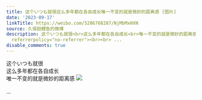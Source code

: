 ```yaml
---
title: 这个いつも就很这么多年都在各自成长唯一不变的就是微妙的距离感 [图片]
date: '2023-09-17'
linkTitle: https://weibo.com/5286768287/NjMbMxHXN
source: 久保田鲤鱼的微博
description: 这个いつも就很<br>这么多年都在各自成长<br>唯一不变的就是微妙的距离感 <img style="" src="https://tvax1.sinaimg.cn/large/005LMJWfgy1hi03n42nctj30ln0ggjv1.jpg"
  referrerpolicy="no-referrer"><br><br> ...
disable_comments: true
---
```

这个いつも就很<br>这么多年都在各自成长<br>唯一不变的就是微妙的距离感 <img style="" src="https://tvax1.sinaimg.cn/large/005LMJWfgy1hi03n42nctj30ln0ggjv1.jpg" referrerpolicy="no-referrer"><br><br> ...